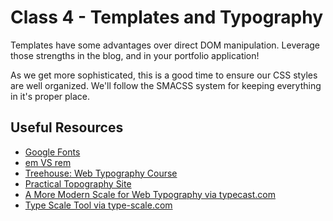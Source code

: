 # Class 4 - Templates and Typography

Templates have some advantages over direct DOM manipulation. Leverage those strengths in the blog, and in your portfolio application!

As we get more sophisticated, this is a good time to ensure our CSS styles are well organized. We'll follow the SMACSS system for keeping everything in it's proper place.

## Useful Resources
 - [Google Fonts](www.google.com/fonts)
 - [em VS rem](http://zellwk.com/blog/rem-vs-em/)
 - [Treehouse: Web Typography Course](http://teamtreehouse.com/library/web-typography)
 - [Practical Topography Site](http://practicaltypography.com/)
 - [A More Modern Scale for Web Typography via typecast.com](http://typecast.com/blog/a-more-modern-scale-for-web-typography)
 - [Type Scale Tool via type-scale.com](http://type-scale.com)
